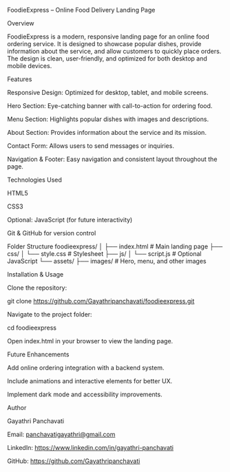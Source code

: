 FoodieExpress – Online Food Delivery Landing Page

Overview

FoodieExpress is a modern, responsive landing page for an online food ordering service. It is designed to showcase popular dishes, provide information about the service, and allow customers to quickly place orders. The design is clean, user-friendly, and optimized for both desktop and mobile devices.

Features

Responsive Design: Optimized for desktop, tablet, and mobile screens.

Hero Section: Eye-catching banner with call-to-action for ordering food.

Menu Section: Highlights popular dishes with images and descriptions.

About Section: Provides information about the service and its mission.

Contact Form: Allows users to send messages or inquiries.

Navigation & Footer: Easy navigation and consistent layout throughout the page.

Technologies Used

HTML5

CSS3

Optional: JavaScript (for future interactivity)

Git & GitHub for version control

Folder Structure
foodieexpress/
│
├── index.html         # Main landing page
├── css/
│   └── style.css      # Stylesheet
├── js/
│   └── script.js      # Optional JavaScript
└── assets/
    ├── images/        # Hero, menu, and other images

Installation & Usage

Clone the repository:

git clone https://github.com/Gayathripanchavati/foodieexpress.git


Navigate to the project folder:

cd foodieexpress


Open index.html in your browser to view the landing page.

Future Enhancements

Add online ordering integration with a backend system.

Include animations and interactive elements for better UX.

Implement dark mode and accessibility improvements.

Author

Gayathri Panchavati

Email: panchavatigayathri@gmail.com

LinkedIn: https://www.linkedin.com/in/gayathri-panchavati

GitHub: https://github.com/Gayathripanchavati
